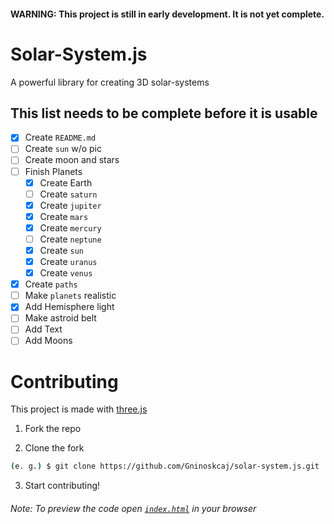 #### WARNING: This project is still in early development. It is not yet complete.

# Solar-System.js

A powerful library for creating 3D solar-systems

## This list needs to be complete before it is usable

-   [x] Create `README.md`
-   [ ] Create `sun` w/o pic
-   [ ] Create moon and stars
-   [ ] Finish Planets
    -   [x] Create Earth
    -   [ ] Create `saturn`
    -   [x] Create `jupiter`
    -   [x] Create `mars`
    -   [x] Create `mercury`
    -   [ ] Create `neptune`
    -   [x] Create `sun`
    -   [x] Create `uranus`
    -   [x] Create `venus`
-   [x] Create `paths`
-   [ ] Make `planets` realistic
-   [x] Add Hemisphere light
-   [ ] Make astroid belt
-   [ ] Add Text
-   [ ] Add Moons

# Contributing

This project is made with [three.js](https://threejs.org)

1. Fork the repo

2. Clone the fork

```bash
(e. g.) $ git clone https://github.com/Gninoskcaj/solar-system.js.git
```

3. Start contributing!

###### Note: To preview the code open [`index.html`](index.html) in your browser
